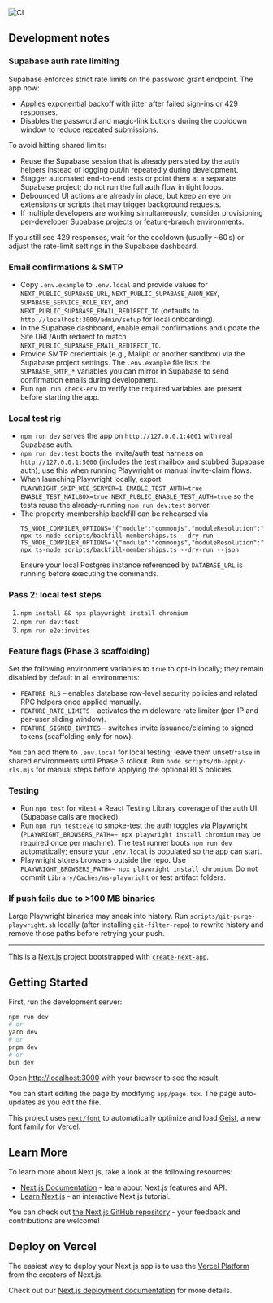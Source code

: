 ![CI](https://github.com/toowitt/Cottagr/actions/workflows/ci.yml/badge.svg)

## Development notes

### Supabase auth rate limiting

Supabase enforces strict rate limits on the password grant endpoint. The app now:

- Applies exponential backoff with jitter after failed sign-ins or 429 responses.
- Disables the password and magic-link buttons during the cooldown window to reduce repeated submissions.

To avoid hitting shared limits:

- Reuse the Supabase session that is already persisted by the auth helpers instead of logging out/in repeatedly during development.
- Stagger automated end-to-end tests or point them at a separate Supabase project; do not run the full auth flow in tight loops.
- Debounced UI actions are already in place, but keep an eye on extensions or scripts that may trigger background requests.
- If multiple developers are working simultaneously, consider provisioning per-developer Supabase projects or feature-branch environments.

If you still see 429 responses, wait for the cooldown (usually ~60 s) or adjust the rate-limit settings in the Supabase dashboard.

### Email confirmations & SMTP

- Copy `.env.example` to `.env.local` and provide values for `NEXT_PUBLIC_SUPABASE_URL`, `NEXT_PUBLIC_SUPABASE_ANON_KEY`, `SUPABASE_SERVICE_ROLE_KEY`, and `NEXT_PUBLIC_SUPABASE_EMAIL_REDIRECT_TO` (defaults to `http://localhost:3000/admin/setup` for local onboarding).
- In the Supabase dashboard, enable email confirmations and update the Site URL/Auth redirect to match `NEXT_PUBLIC_SUPABASE_EMAIL_REDIRECT_TO`.
- Provide SMTP credentials (e.g., Mailpit or another sandbox) via the Supabase project settings. The `.env.example` file lists the `SUPABASE_SMTP_*` variables you can mirror in Supabase to send confirmation emails during development.
- Run `npm run check-env` to verify the required variables are present before starting the app.

### Local test rig

- `npm run dev` serves the app on `http://127.0.0.1:4001` with real Supabase auth.
- `npm run dev:test` boots the invite/auth test harness on `http://127.0.0.1:5000` (includes the test mailbox and stubbed Supabase auth); use this when running Playwright or manual invite-claim flows.
- When launching Playwright locally, export `PLAYWRIGHT_SKIP_WEB_SERVER=1 ENABLE_TEST_AUTH=true ENABLE_TEST_MAILBOX=true NEXT_PUBLIC_ENABLE_TEST_AUTH=true` so the tests reuse the already-running `npm run dev:test` server.
- The property-membership backfill can be rehearsed via
  ```
  TS_NODE_COMPILER_OPTIONS='{"module":"commonjs","moduleResolution":"node"}' npx ts-node scripts/backfill-memberships.ts --dry-run
  TS_NODE_COMPILER_OPTIONS='{"module":"commonjs","moduleResolution":"node"}' npx ts-node scripts/backfill-memberships.ts --dry-run --json
  ```
  Ensure your local Postgres instance referenced by `DATABASE_URL` is running before executing the commands.

### Pass 2: local test steps

1. `npm install && npx playwright install chromium`
2. `npm run dev:test`
3. `npm run e2e:invites`

### Feature flags (Phase 3 scaffolding)

Set the following environment variables to `true` to opt-in locally; they remain disabled by default in all environments:

- `FEATURE_RLS` – enables database row-level security policies and related RPC helpers once applied manually.
- `FEATURE_RATE_LIMITS` – activates the middleware rate limiter (per-IP and per-user sliding window).
- `FEATURE_SIGNED_INVITES` – switches invite issuance/claiming to signed tokens (scaffolding only for now).

You can add them to `.env.local` for local testing; leave them unset/`false` in shared environments until Phase 3 rollout.
Run `node scripts/db-apply-rls.mjs` for manual steps before applying the optional RLS policies.

### Testing

- Run `npm test` for vitest + React Testing Library coverage of the auth UI (Supabase calls are mocked).
- Run `npm run test:e2e` to smoke-test the auth toggles via Playwright (`PLAYWRIGHT_BROWSERS_PATH=~ npx playwright install chromium` may be required once per machine). The test runner boots `npm run dev` automatically; ensure your `.env.local` is populated so the app can start.
- Playwright stores browsers outside the repo. Use `PLAYWRIGHT_BROWSERS_PATH=~ npx playwright install chromium`. Do not commit `Library/Caches/ms-playwright` or test artifact folders.

### If push fails due to >100 MB binaries

Large Playwright binaries may sneak into history. Run `scripts/git-purge-playwright.sh` locally (after installing `git-filter-repo`) to rewrite history and remove those paths before retrying your push.

---

This is a [Next.js](https://nextjs.org) project bootstrapped with [`create-next-app`](https://nextjs.org/docs/app/api-reference/cli/create-next-app).

## Getting Started

First, run the development server:

```bash
npm run dev
# or
yarn dev
# or
pnpm dev
# or
bun dev
```

Open [http://localhost:3000](http://localhost:3000) with your browser to see the result.

You can start editing the page by modifying `app/page.tsx`. The page auto-updates as you edit the file.

This project uses [`next/font`](https://nextjs.org/docs/app/building-your-application/optimizing/fonts) to automatically optimize and load [Geist](https://vercel.com/font), a new font family for Vercel.

## Learn More

To learn more about Next.js, take a look at the following resources:

- [Next.js Documentation](https://nextjs.org/docs) - learn about Next.js features and API.
- [Learn Next.js](https://nextjs.org/learn) - an interactive Next.js tutorial.

You can check out [the Next.js GitHub repository](https://github.com/vercel/next.js) - your feedback and contributions are welcome!

## Deploy on Vercel

The easiest way to deploy your Next.js app is to use the [Vercel Platform](https://vercel.com/new?utm_medium=default-template&filter=next.js&utm_source=create-next-app&utm_campaign=create-next-app-readme) from the creators of Next.js.

Check out our [Next.js deployment documentation](https://nextjs.org/docs/app/building-your-application/deploying) for more details.

